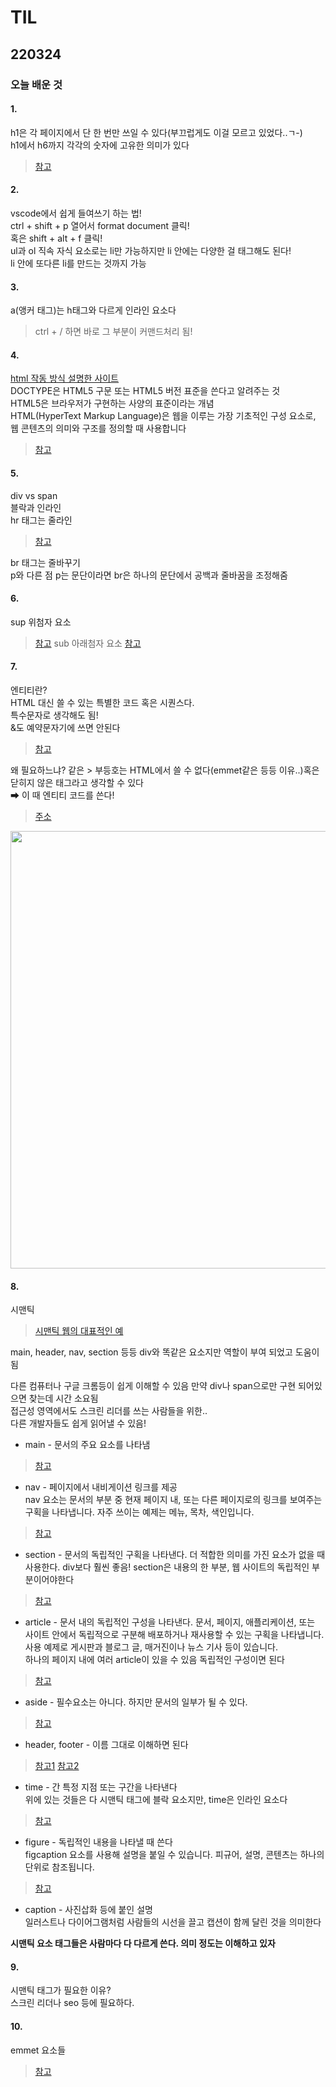 # TIL
## 220324

### 오늘 배운 것
#### 1.
h1은 각 페이지에서 단 한 번만 쓰일 수 있다(부끄럽게도 이걸 모르고 있었다..ㄱ-)  
h1에서 h6까지 각각의 숫자에 고유한 의미가 있다
>[참고](https://developer.mozilla.org/ko/docs/Web/HTML/Element/Heading_Elements)

#### 2.
vscode에서 쉽게 들여쓰기 하는 법!  
ctrl + shift + p 열어서 format document 클릭!  
혹은 shift + alt + f 클릭!  
ul과 ol 직속 자식 요소로는 li만 가능하지만 li 안에는 다양한 걸 태그해도 된다!  
li 안에 또다른 li를 만드는 것까지 가능  

#### 3.

a(앵커 태그)는 h태그와 다르게 인라인 요소다  
<!-- 주석요소 -->
> ctrl + / 하면 바로 그 부분이 커맨드처리 됨!


#### 4.

[html 작동 방식 설명한 사이트](https://html.spec.whatwg.org/)  
DOCTYPE은 HTML5 구문 또는 HTML5 버전 표준을 쓴다고 알려주는 것  
HTML5은 브라우저가 구현하는 사양의 표준이라는 개념  
HTML(HyperText Markup Language)은 웹을 이루는 가장 기초적인 구성 요소로, 웹 콘텐츠의 의미와 구조를 정의할 때 사용합니다  
>[참고](https://developer.mozilla.org/ko/docs/Web/HTML)

#### 5.
div vs span  
블락과 인라인  
hr 태그는 줄라인  
>[참고](https://developer.mozilla.org/ko/docs/Web/HTML/Element/hr)  

br 태그는 줄바꾸기  
p와 다른 점 p는 문단이라면 br은 하나의 문단에서 공백과 줄바꿈을 조정해줌  


#### 6.

sup 위첨자 요소
>[참고](https://developer.mozilla.org/ko/docs/Web/HTML/Element/sup)
sub 아래첨자 요소
>[참고](https://developer.mozilla.org/ko/docs/Web/HTML/Element/sub)

#### 7.

엔티티란?  
HTML 대신 쓸 수 있는 특별한 코드 혹은 시퀀스다.  
특수문자로 생각해도 됨!  
&도 예약문자기에 쓰면 안된다  
>[참고](https://dev.w3.org/html5/html-author/charref)  

왜 필요하느냐? 같은 > 부등호는 HTML에서 쓸 수 없다(emmet같은 등등 이유..)혹은 닫히지 않은 태그라고 생각할 수 있다  
➡ 이 때 엔티티 코드를 쓴다!
>[주소](http://www.w3big.com/ko/html/html-entities.html)

<img src="https://media.discordapp.net/attachments/956447549424828507/956497592571797514/unknown.png?width=833&height=311" width="700">

#### 8.

시맨틱
>[시맨틱 웹의 대표적인 예](https://stripe.com/payments)  

main, header, nav, section 등등 div와 똑같은 요소지만 역할이 부여 되었고 도움이 됨  

다른 컴퓨터나 구글 크롬등이 쉽게 이해할 수 있음 만약 div나 span으로만 구현 되어있으면 찾는데 시간 소요됨  
접근성 영역에서도 스크린 리더를 쓰는 사람들을 위한..  
다른 개발자들도 쉽게 읽어낼 수 있음!  

* main - 문서의 주요 요소를 나타냄
>[참고](https://developer.mozilla.org/ko/docs/Web/HTML/Element/main)
* nav - 페이지에서 내비게이션 링크를 제공  
nav 요소는 문서의 부분 중 현재 페이지 내, 또는 다른 페이지로의 링크를 보여주는 구획을 나타냅니다. 자주 쓰이는 예제는 메뉴, 목차, 색인입니다.  
>[참고](https://developer.mozilla.org/ko/docs/Web/HTML/Element/nav)
* section - 문서의 독립적인 구획을 나타낸다. 더 적합한 의미를 가진 요소가 없을 때 사용한다. div보다 훨씬 좋음!
section은 내용의 한 부분, 웹 사이트의 독립적인 부분이어야한다
>[참고](https://developer.mozilla.org/ko/docs/Web/HTML/Element/section)
* article - 문서 내의 독립적인 구성을 나타낸다.
문서, 페이지, 애플리케이션, 또는 사이트 안에서 독립적으로 구분해 배포하거나 재사용할 수 있는 구획을 나타냅니다.  
사용 예제로 게시판과 블로그 글, 매거진이나 뉴스 기사 등이 있습니다.  
하나의 페이지 내에 여러 article이 있을 수 있음 독립적인 구성이면 된다  
>[참고](https://developer.mozilla.org/ko/docs/Web/HTML/Element/article)
* aside - 필수요소는 아니다. 하지만 문서의 일부가 될 수 있다.
>[참고](https://developer.mozilla.org/ko/docs/Web/HTML/Element/aside)
* header, footer - 이름 그대로 이해하면 된다
>[참고1](https://developer.mozilla.org/ko/docs/Web/HTML/Element/header)
>[참고2](https://developer.mozilla.org/ko/docs/Web/HTML/Element/footer)

* time - 간 특정 지점 또는 구간을 나타낸다  
위에 있는 것들은 다 시맨틱 태그에 블락 요소지만, time은 인라인 요소다  
>[참고](https://developer.mozilla.org/ko/docs/Web/HTML/Element/time)  

* figure - 독립적인 내용을 나타낼 때 쓴다  
figcaption 요소를 사용해 설명을 붙일 수 있습니다. 피규어, 설명, 콘텐츠는 하나의 단위로 참조됩니다.
>[참고](https://developer.mozilla.org/ko/docs/Web/HTML/Element/figure)  

* caption - 사진삽화 등에 붙인 설명  
일러스트나 다이어그램처럼 사람들의 시선을 끌고 캡션이 함께 달린 것을 의미한다

__시맨틱 요소 태그들은 사람마다 다 다르게 쓴다. 의미 정도는 이해하고 있자__


#### 9.
시맨틱 태그가 필요한 이유?  
스크린 리더나 seo 등에 필요하다.  


#### 10.
emmet 요소들
>[참고](https://docs.emmet.io/cheat-sheet/)  
